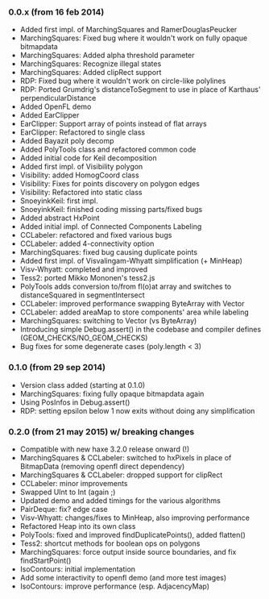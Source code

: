 ### 0.0.x (from 16 feb 2014)
 - Added first impl. of MarchingSquares and RamerDouglasPeucker
 - MarchingSquares: Fixed bug where it wouldn't work on fully opaque bitmapdata
 - MarchingSquares: Added alpha threshold parameter
 - MarchingSquares: Recognize illegal states
 - MarchingSquares: Added clipRect support
 - RDP: Fixed bug where it wouldn't work on circle-like polylines
 - RDP: Ported Grumdrig's distanceToSegment to use in place of Karthaus' perpendicularDistance
 - Added OpenFL demo
 - Added EarClipper
 - EarClipper: Support array of points instead of flat arrays
 - EarClipper: Refactored to single class
 - Added Bayazit poly decomp
 - Added PolyTools class and refactored common code
 - Added initial code for Keil decomposition
 - Added first impl. of Visibility polygon
 - Visibility: added HomogCoord class
 - Visibility: Fixes for points discovery on polygon edges 
 - Visibility: Refactored into static class
 - SnoeyinkKeil: first impl.
 - SnoeyinkKeil: finished coding missing parts/fixed bugs
 - Added abstract HxPoint
 - Added initial impl. of Connected Components Labeling
 - CCLabeler: refactored and fixed various bugs
 - CCLabeler: added 4-connectivity option
 - MarchingSquares: fixed bug causing duplicate points
 - Added first impl. of Visvalingam-Whyatt simplification (+ MinHeap)
 - Visv-Whyatt: completed and improved
 - Tess2: ported Mikko Mononen's tess2.js
 - PolyTools adds conversion to/from fl(o)at array and switches to distanceSquared in segmentIntersect
 - CCLabeler: improved performance swapping ByteArray with Vector
 - CCLabeler: added areaMap to store components' area while labeling
 - MarchingSquares: switching to Vector (vs ByteArray)
 - Introducing simple Debug.assert() in the codebase and compiler defines (GEOM\_CHECKS/NO\_GEOM\_CHECKS)
 - Bug fixes for some degenerate cases (poly.length < 3)

### 0.1.0 (from 29 sep 2014)
 - Version class added (starting at 0.1.0)
 - MarchingSquares: fixing fully opaque bitmapdata again
 - Using PosInfos in Debug.assert()
 - RDP: setting epsilon below 1 now exits without doing any simplification

### 0.2.0 (from 21 may 2015) w/ breaking changes
 - Compatible with new haxe 3.2.0 release onward (!)
 - MarchingSquares & CCLabeler: switched to hxPixels in place of BitmapData (removing openfl direct dependency)
 - MarchingSquares & CCLabeler: dropped support for clipRect
 - CCLabeler: minor improvements
 - Swapped UInt to Int (again ;)
 - Updated demo and added timings for the various algorithms
 - PairDeque: fix? edge case
 - Visv-Whyatt: changes/fixes to MinHeap, also improving performance
 - Refactored Heap into its own class
 - PolyTools: fixed and improved findDuplicatePoints(), added flatten()
 - Tess2: shortcut methods for boolean ops on polygons
 - MarchingSquares: force output inside source boundaries, and fix findStartPoint()
 - IsoContours: initial implementation
 - Add some interactivity to openfl demo (and more test images)
 - IsoContours: improve performance (esp. AdjacencyMap)
 